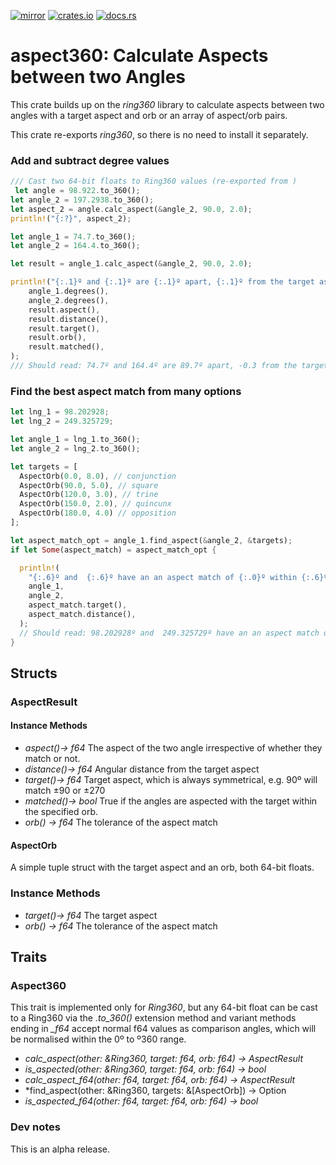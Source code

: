 [![mirror](https://img.shields.io/badge/mirror-github-blue)](https://github.com/neilg63/aspect360)
[![crates.io](https://img.shields.io/crates/v/aspect360.svg)](https://crates.io/crates/aspect360)
[![docs.rs](https://docs.rs/aspect360/badge.svg)](https://docs.rs/aspect360)

# aspect360: Calculate Aspects between two Angles

This crate builds up on the *ring360* library to calculate aspects between two angles with a target aspect and orb or an array of aspect/orb pairs.

This crate re-exports *ring360*, so there is no need to install it separately.

### Add and subtract degree values
```rust
/// Cast two 64-bit floats to Ring360 values (re-exported from )
 let angle = 98.922.to_360();
let angle_2 = 197.2938.to_360();
let aspect_2 = angle.calc_aspect(&angle_2, 90.0, 2.0);
println!("{:?}", aspect_2);

let angle_1 = 74.7.to_360(); 
let angle_2 = 164.4.to_360();

let result = angle_1.calc_aspect(&angle_2, 90.0, 2.0);

println!("{:.1}º and {:.1}º are {:.1}º apart, {:.1}º from the target aspect of {:.1}º with an orb of {:.1}. Matched: {}",
    angle_1.degrees(),
    angle_2.degrees(),
    result.aspect(),
    result.distance(),
    result.target(),
    result.orb(),
    result.matched(),
);
/// Should read: 74.7º and 164.4º are 89.7º apart, -0.3 from the target aspect of 90.0º with an orb of 2.0. Match: true
```

### Find the best aspect match from many options
```rust
let lng_1 = 98.202928;
let lng_2 = 249.325729;

let angle_1 = lng_1.to_360();
let angle_2 = lng_2.to_360();

let targets = [
  AspectOrb(0.0, 8.0), // conjunction
  AspectOrb(90.0, 5.0), // square
  AspectOrb(120.0, 3.0), // trine
  AspectOrb(150.0, 2.0), // quincunx
  AspectOrb(180.0, 4.0) // opposition
];

let aspect_match_opt = angle_1.find_aspect(&angle_2, &targets);
if let Some(aspect_match) = aspect_match_opt {

  println!(
    "{:.6}º and  {:.6}º have an an aspect match of {:.0}º within {:.6}º",
    angle_1,
    angle_2,
    aspect_match.target(),
    aspect_match.distance(),
  );
  // Should read: 98.202928º and  249.325729º have an an aspect match of 150º within 1.122801º
}
```

## Structs
### AspectResult

#### Instance Methods

- *aspect()-> f64*  The aspect of the two angle irrespective of whether they match or not.
- *distance()-> f64*  Angular distance from the target aspect
- *target()-> f64*  Target aspect, which is always symmetrical, e.g. 90º will match ±90 or ±270
- *matched()-> bool*  True if the angles are aspected with the target within the specified orb.
- *orb() -> f64* The tolerance of the aspect match

#### AspectOrb

A simple tuple struct with the target aspect and an orb, both 64-bit floats.

### Instance Methods

- *target()-> f64*  The target aspect
- *orb() -> f64* The tolerance of the aspect match

## Traits

### Aspect360

This trait is implemented only for *Ring360*, but any 64-bit float can be cast to a Ring360 via the *.to_360()* extension method and variant methods ending in *_f64* accept normal f64 values as comparison angles, which will be normalised within the 0º to º360 range.

- *calc_aspect(other: &Ring360, target: f64, orb: f64) -> AspectResult*
- *is_aspected(other: &Ring360, target: f64, orb: f64) -> bool* 
- *calc_aspect_f64(other: f64, target: f64, orb: f64) -> AspectResult*
- *find_aspect(other: &Ring360, targets: &[AspectOrb]) -> Option<AspectResult> 
- *is_aspected_f64(other: f64, target: f64, orb: f64) -> bool* 

### Dev notes

This is an alpha release.
